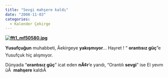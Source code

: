 ```yaml
---
title: "Sevgi mahşere kaldı"
date: "2008-11-03"
categories: 
  - Kalender Çekirge
---
```


**[![fft1_mf50580.jpg](/uploads/2008/11/fft1_mf50580.jpg)](/uploads/2008/11/fft1_mf50580.jpg "fft1_mf50580.jpg")**

**Yusufçuğun** muhabbeti, Ãekirgeye **yakışmıyor**… Hayret ! “ **orantısız güç**”e Yusufçuk hiç alışmıyor.

Dünyada “**orantısız güç**” icat eden **nÃ¢r**’e yandı, “Orantılı **sevgi**” ise El yevm üÂ  **mahşere** kaldıÂ
